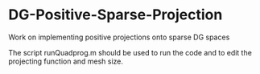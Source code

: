 # DG-Positive-Sparse-Projection
Work on implementing positive projections onto sparse DG spaces

The script runQuadprog.m should be used to run the code and to edit the projecting function and mesh size.
